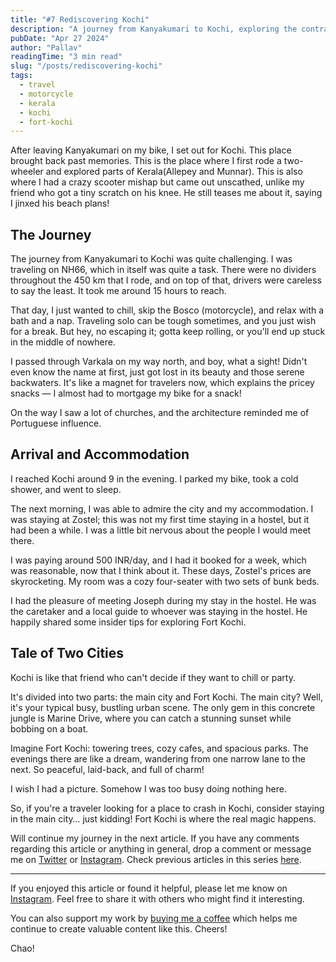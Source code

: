```yaml
---
title: "#7 Rediscovering Kochi"
description: "A journey from Kanyakumari to Kochi, exploring the contrasts between the bustling city and the charming Fort Kochi, featuring memorable encounters and local insights."
pubDate: "Apr 27 2024"
author: "Pallav"
readingTime: "3 min read"
slug: "/posts/rediscovering-kochi"
tags:
  - travel
  - motorcycle
  - kerala
  - kochi
  - fort-kochi
---
```


After leaving Kanyakumari on my bike, I set out for Kochi. This place brought back past memories. This is the place where I first rode a two-wheeler and explored parts of Kerala(Allepey and Munnar). This is also where I had a crazy scooter mishap but came out unscathed, unlike my friend who got a tiny scratch on his knee. He still teases me about it, saying I jinxed his beach plans!

## The Journey

The journey from Kanyakumari to Kochi was quite challenging. I was traveling on NH66, which in itself was quite a task. There were no dividers throughout the 450 km that I rode, and on top of that, drivers were careless to say the least. It took me around 15 hours to reach.

That day, I just wanted to chill, skip the Bosco (motorcycle), and relax with a bath and a nap. Traveling solo can be tough sometimes, and you just wish for a break. But hey, no escaping it; gotta keep rolling, or you'll end up stuck in the middle of nowhere.

I passed through Varkala on my way north, and boy, what a sight! Didn't even know the name at first, just got lost in its beauty and those serene backwaters. It's like a magnet for travelers now, which explains the pricey snacks — I almost had to mortgage my bike for a snack!

On the way I saw a lot of churches, and the architecture reminded me of Portuguese influence.

## Arrival and Accommodation

I reached Kochi around 9 in the evening. I parked my bike, took a cold shower, and went to sleep.

The next morning, I was able to admire the city and my accommodation. I was staying at Zostel; this was not my first time staying in a hostel, but it had been a while. I was a little bit nervous about the people I would meet there.

I was paying around 500 INR/day, and I had it booked for a week, which was reasonable, now that I think about it. These days, Zostel's prices are skyrocketing. My room was a cozy four-seater with two sets of bunk beds.

I had the pleasure of meeting Joseph during my stay in the hostel. He was the caretaker and a local guide to whoever was staying in the hostel. He happily shared some insider tips for exploring Fort Kochi.

## Tale of Two Cities

Kochi is like that friend who can't decide if they want to chill or party.

It's divided into two parts: the main city and Fort Kochi. The main city? Well, it's your typical busy, bustling urban scene. The only gem in this concrete jungle is Marine Drive, where you can catch a stunning sunset while bobbing on a boat.

Imagine Fort Kochi: towering trees, cozy cafes, and spacious parks. The evenings there are like a dream, wandering from one narrow lane to the next. So peaceful, laid-back, and full of charm!

I wish I had a picture. Somehow I was too busy doing nothing here.

So, if you're a traveler looking for a place to crash in Kochi, consider staying in the main city… just kidding! Fort Kochi is where the real magic happens.

Will continue my journey in the next article. If you have any comments regarding this article or anything in general, drop a comment or message me on [Twitter](https://twitter.com/pallavjha26) or [Instagram](https://www.instagram.com/pallav_jha26/). Check previous articles in this series [here](/blog).

---

If you enjoyed this article or found it helpful, please let me know on [Instagram](https://www.instagram.com/pallav_jha26/). Feel free to share it with others who might find it interesting.

You can also support my work by [buying me a coffee](https://buymeacoffee.com/pallavjha) which helps me continue to create valuable content like this. Cheers!

Chao!